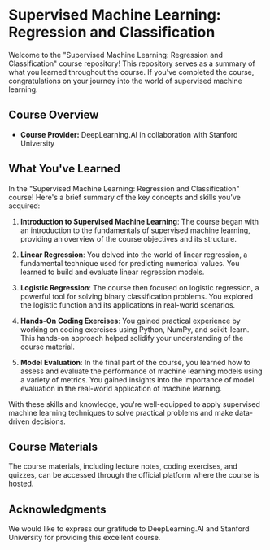 # Supervised Machine Learning: Regression and Classification

Welcome to the "Supervised Machine Learning: Regression and Classification" course repository! This repository serves as a summary of what you learned throughout the course. If you've completed the course, congratulations on your journey into the world of supervised machine learning.

## Course Overview
- **Course Provider:** DeepLearning.AI in collaboration with Stanford University

## What You've Learned

In the "Supervised Machine Learning: Regression and Classification" course! Here's a brief summary of the key concepts and skills you've acquired:

1. **Introduction to Supervised Machine Learning**: The course began with an introduction to the fundamentals of supervised machine learning, providing an overview of the course objectives and its structure.

2. **Linear Regression**: You delved into the world of linear regression, a fundamental technique used for predicting numerical values. You learned to build and evaluate linear regression models.

3. **Logistic Regression**: The course then focused on logistic regression, a powerful tool for solving binary classification problems. You explored the logistic function and its applications in real-world scenarios.

4. **Hands-On Coding Exercises**: You gained practical experience by working on coding exercises using Python, NumPy, and scikit-learn. This hands-on approach helped solidify your understanding of the course material.

5. **Model Evaluation**: In the final part of the course, you learned how to assess and evaluate the performance of machine learning models using a variety of metrics. You gained insights into the importance of model evaluation in the real-world application of machine learning.

With these skills and knowledge, you're well-equipped to apply supervised machine learning techniques to solve practical problems and make data-driven decisions.



## Course Materials
The course materials, including lecture notes, coding exercises, and quizzes, can be accessed through the official platform where the course is hosted.


## Acknowledgments
We would like to express our gratitude to DeepLearning.AI and Stanford University for providing this excellent course.

